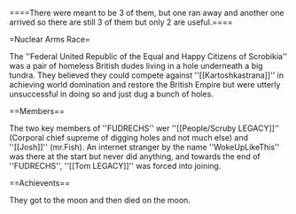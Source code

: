====There were meant to be 3 of them, but one ran away and another one arrived so there are still 3 of them but only 2 are useful.====

=Nuclear Arms Race=

The ''Federal United Republic of the Equal and Happy Citizens of Scrobikia'' was a pair of homeless British dudes living in a hole underneath a big tundra. They believed they could compete against ''[[Kartoshkastrana]]'' in achieving world domination and restore the British Empire but were utterly unsuccessful in doing so and just dug a bunch of holes.

==Members==

The two key members of ''FUDRECHS'' wer ''[[People/Scruby LEGACY]]'' (Corporal chief supreme of digging holes and not much else) and ''[[Josh]]'' (mr.Fish).
An internet stranger by the name ''WokeUpLikeThis'' was there at the start but never did anything, and towards the end of ''FUDRECHS'', ''[[Tom LEGACY]]'' was forced into joining.

==Achievents==

They got to the moon and then died on the moon.

